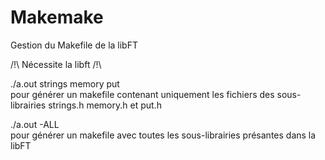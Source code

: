 # Makemake
Gestion du Makefile de la libFT

/!\ Nécessite la libft /!\


./a.out strings memory put<br/>
pour générer un makefile contenant uniquement les fichiers des sous-librairies strings.h memory.h et put.h

./a.out -ALL</br>
pour générer un makefile avec toutes les sous-librairies présantes dans la libFT
